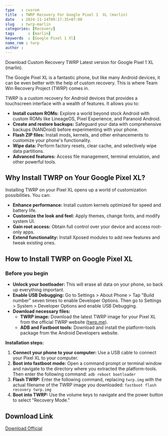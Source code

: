 ```yaml
---
type   : cusrom
title  : TWRP Recovery For Google Pixel 1  XL (marlin)
date   : 2024-11-14T09:17:35+07:00
slug   : twrp-marlin
categories: [Recovery]
tags      : [marlin]
keywords  : [Google Pixel 1 Xl]
name_rom : twrp
author :
---
```


Download Custom Recovery TWRP Latest version for Google Pixel 1 XL (marlin).

The Google Pixel XL is a fantastic phone, but like many Android devices, it can be even better with the help of custom recovery. This is where Team Win Recovery Project (TWRP) comes in.

TWRP is a custom recovery for Android devices that provides a touchscreen interface with a wealth of features. It allows you to:

  * **Install custom ROMs:** Explore a world beyond stock Android with custom ROMs like LineageOS, Pixel Experience, and Paranoid Android.
  * **Create and restore backups:** Safeguard your data with comprehensive backups (NANDroid) before experimenting with your phone.
  * **Flash ZIP files:** Install mods, kernels, and other enhancements to customize your phone's functionality.
  * **Wipe data:** Perform factory resets, clear cache, and selectively wipe data partitions.
  * **Advanced features:** Access file management, terminal emulation, and other powerful tools.

## Why Install TWRP on Your Google Pixel XL?

Installing TWRP on your Pixel XL opens up a world of customization possibilities. You can:

  * **Enhance performance:** Install custom kernels optimized for speed and battery life.
  * **Customize the look and feel:** Apply themes, change fonts, and modify system UI.
  * **Gain root access:** Obtain full control over your device and access root-only apps.
  * **Extend functionality:** Install Xposed modules to add new features and tweak existing ones.

## How to Install TWRP on Google Pixel XL

### Before you begin

  * **Unlock your bootloader:** This will erase all data on your phone, so back up everything important.
  * **Enable USB Debugging:** Go to Settings \> About Phone \> Tap "Build number" seven times to enable Developer Options. Then go to Settings \> System \> Developer Options and enable USB Debugging.
  * **Download necessary files:**
      * **TWRP image:** Download the latest TWRP image for your Pixel XL from the official TWRP website ([twrp.me](https://www.google.com/url?sa=E&source=gmail&q=https://twrp.me/)).
      * **ADB and Fastboot tools:** Download and install the platform-tools package from the Android Developers website.

**Installation steps:**

1.  **Connect your phone to your computer:** Use a USB cable to connect your Pixel XL to your computer.
2.  **Boot into fastboot mode:** Open a command prompt or terminal window and navigate to the directory where you extracted the platform-tools. Then enter the following command: `adb reboot bootloader`
3.  **Flash TWRP:** Enter the following command, replacing `twrp.img` with the actual filename of the TWRP image you downloaded: `fastboot flash recovery twrp.img`
4.  **Boot into TWRP:** Use the volume keys to navigate and the power button to select "Recovery Mode."


## Download Link
[Download Official](https://dl.twrp.me/marlin/)

